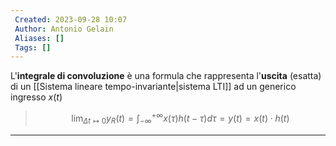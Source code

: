 ```yaml
---
 Created: 2023-09-28 10:07
 Author: Antonio Gelain
 Aliases: []
 Tags: []
---
```

L'**integrale di convoluzione** è una formula che rappresenta l'**uscita** (esatta) di un [[Sistema lineare tempo-invariante|sistema LTI]] ad un generico ingresso $x(t)$
> $$\lim_{\Delta t \mapsto 0} y_{R}(t) = \int_{-\infty}^{+\infty} x(\tau) h(t - \tau) d\tau = y(t) = x(t) \cdot h(t)$$

---


